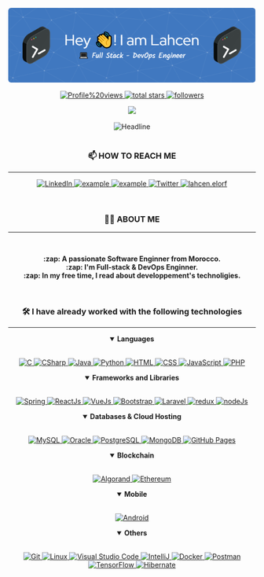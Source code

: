 <div>
    <div align=center>
        <p align="center">
          <img src="./github-header-image.png" alt="Header" />
        </p>
        <a href="https://github.com/ELORF-Lahcen?tab=views">
    <img alt="Profile%20views" title="View of my profile" src="https://komarev.com/ghpvc/?username=ELORF-Lahcen&label=Views&color=6C63FF&style=for-the-badge" />
</a>
<a href="https://github.com/ELORF-Lahcen?tab=repositories&sort=stargazers">
    <img alt="total stars" title="Total stars on GitHub" src="https://custom-icon-badges.herokuapp.com/badge/dynamic/json?logo=star&color=6C63FF&labelColor=595c61&label=Stars&style=for-the-badge&query=%24.stars&url=https://api.github-star-counter.workers.dev/user/ELORF-Lahcen"/>
</a>
<a href="https://github.com/ELORF-Lahcen?tab=followers">
    <img alt="followers" title="Follow me on Github" src="https://custom-icon-badges.herokuapp.com/github/followers/ELORF-Lahcen?color=6C63FF&labelColor=595c61&style=for-the-badge&logo=person-add&label=Followers&logoColor=white"/>
</a>
        <p align=center>
            <img src="https://media.giphy.com/media/SWoSkN6DxTszqIKEqv/giphy.gif" width="350">
        </p>
        <img src="https://readme-typing-svg.herokuapp.com?font=Fira+Code&pause=500&color=6C63FF&background=1D45FF00&size=30&center=true&vCenter=true&width=600&height=50&lines=Hi+%F0%9F%91%8B+there+I'm+ELORF+Lahcen;👨‍💻+Software+Engineer;💻+Full-Stack+Developer;🚀+DevOps+Enginner;" alt="Headline" />
    </div>
    <br>
<div align=center>
        <h3>📫 HOW TO REACH ME</h3>
    <hr>
    <p>
      <a href="https://www.linkedin.com/in/lahcenelorf">
    <img alt="LinkedIn" title="lahcenelorf" src="https://img.shields.io/badge/LinkedIn-0077B5?style=for-the-badge&logo=linkedin&logoColor=white">
</a>
<a href="https://discordapp.com/users/1094696880530788402">
    <img title="lahcen on discord" src="https://img.shields.io/badge/Discord-2962FF?style=for-the-badge&logo=discord&logoColor=white" alt="example"/>
</a>	
<a href="mailto:lahcenelorf.619@gmail.com?subject=Github%20Contact&body=Hi%20Lahcen,">
    <img src="https://img.shields.io/badge/Gmail-D14836?style=for-the-badge&logo=gmail&logoColor=white" alt="example"/>
</a>
<a href="https://twitter.com">
    <img title="Twitter" src="https://img.shields.io/badge/Twitter-1DA1F2?style=for-the-badge&logo=twitter&logoColor=white" alt="Twitter"/>
</a>
<a href="https://www.instagram.com/">
    <img title="lahcen.elorf" src="https://img.shields.io/badge/Instagram-FF007F?style=for-the-badge&logo=Instagram&logoColor=white"/>
</a>
    </p>
    </div>
<br>
<div align=center>
        <h3>👨‍💻 ABOUT ME</h3>
    <hr>
        <br>
        <p>
            <strong>
                :zap: A passionate Software Enginner from Morocco.<br>
                :zap: I'm Full-stack & DevOps Enginner.<br>
                :zap: In my free time, I read about developpement's technoligies.<br>
           </strong>
        </p>
        <br>
    </div>
<div align=center>
        <h3>🛠️ I have already worked with the following technologies</h3>
        <hr>
        <details align="" open> 
            <summary><b>Languages</b></summary>
            <br/>
            <p align="">
                <a href="https://www.w3schools.com/c/">
                    <img alt="C" src="https://img.shields.io/badge/C-00599C?style=for-the-badge&logo=c&logoColor=white"/>
                </a>
                <a href="https://learn.microsoft.com/en-us/dotnet/csharp/">
                    <img alt="CSharp" src="https://img.shields.io/badge/CSharp-239120?style=for-the-badge&logo=csharp&logoColor=white"/>
                </a>
                <a href="https://www.java.com/en/">
                    <img alt="Java" src="https://custom-icon-badges.demolab.com/badge/-JAVA-ED8B00?style=for-the-badge&logo=java&logoColor=white"/>
                </a>
                <a href="https://python.org/">
                    <img alt="Python" src="https://img.shields.io/badge/Python-FFD43B?style=for-the-badge&logo=python&logoColor=darkgreen"/>
                </a>
                 <a href="https://www.w3schools.com/html/">
                    <img alt="HTML" src="https://img.shields.io/badge/HTML-e34c26?style=for-the-badge&logo=html5&logoColor=white"/>
                </a>
                <a href="https://www.w3schools.com/css/">
                    <img alt="CSS" src="https://img.shields.io/badge/CSS-264de4?style=for-the-badge&logo=css3&logoColor=white"/>
                </a>
                <a href="https://www.javascript.com/">
                    <img alt="JavaScript" src="https://img.shields.io/badge/JavaScript-323330?style=for-the-badge&logo=javascript&logoColor=F7DF1E"/>
                </a>
                <a href="https://php.net/">
                    <img alt="PHP" src="https://img.shields.io/badge/php-474A8A?style=for-the-badge&logo=php&logoColor=white"/>
                </a>
            </p>
        </details>
        <details align="" open> 
            <summary><b>Frameworks and Libraries</b></summary>
            <br/>
            <p align=""> 
                <a href="https://spring.io/"> 
                    <img alt="Spring" src="https://img.shields.io/badge/Spring-177245?style=for-the-badge&logo=spring&logoColor=white">
                </a>
                <a href="https://reactjs.org/"> 
                    <img alt="ReactJs" src="https://img.shields.io/badge/React-20232A?style=for-the-badge&logo=react&logoColor=61DAFB">
                </a>
                <a href="https://vuejs.org/"> 
                    <img alt="VueJs" src="https://img.shields.io/badge/Vue.Js-35495E?style=for-the-badge&logo=vuedotjs&logoColor=4FC08D">
                </a>
                <a href="https://getbootstrap.com/"> 
                    <img alt="Bootstrap" src="https://img.shields.io/badge/Bootstrap-563D7C?style=for-the-badge&logo=bootstrap&logoColor=white">
                </a>
                <a href="https://laravel.com/"> 
                    <img alt="Laravel" src="https://img.shields.io/badge/Laravel-FF2D20?style=for-the-badge&logo=laravel&logoColor=white">
                </a>
                <a href="https://redux.js.org/"> 
                    <img alt="redux" src="https://img.shields.io/badge/Redux-593D88?style=for-the-badge&logo=redux&logoColor=white">
                </a>
                <a href="https://nodejs.org/en/"> 
                    <img alt="nodeJs" src="https://img.shields.io/badge/Node.js-339933?style=for-the-badge&logo=nodedotjs&logoColor=white">
                </a>
            </p>
        </details>
        <details align="" open> 
            <summary><b>Databases & Cloud Hosting</b></summary>
            <br/>
            <p align=""> 
                <a href="https://www.mysql.com/">
                    <img alt="MySQL" src="https://img.shields.io/badge/MySQL-00000F?style=for-the-badge&logo=mysql&logoColor=white">
                </a>
                <a href="https://www.oracle.com/">
                    <img alt="Oracle" src="https://img.shields.io/badge/Oracle-f80000?style=for-the-badge&logo=oracle&logoColor=white">
                </a>
                <a href="https://www.postgresql.org">
                    <img alt="PostgreSQL" src="https://img.shields.io/badge/PostgreSQL-0175C2?style=for-the-badge&logo=postgresql&logoColor=white">
                </a>
                <a href="https://www.mongodb.com/">
                    <img alt="MongoDB" src="https://img.shields.io/badge/MongoDB-4EA94B?style=for-the-badge&logo=mongodb&logoColor=white">
                </a>
                <a href="https://www.github.com">
                    <img alt="GitHub Pages" src="https://img.shields.io/badge/GitHub-100000?style=for-the-badge&logo=github&logoColor=white">
                </a>
            </p>
        </details>
        <details align="" open> 
            <summary><b>Blockchain</b></summary>
            <br/>
            <p align=""> 
                <a href="https://www.algorand.com/">
                    <img alt="Algorand" src="https://img.shields.io/badge/Algorand-00000F?style=for-the-badge&logo=algorand&logoColor=white">
                </a>
                <a href="https://ethereum.org/fr/">
                    <img alt="Ethereum" src="https://img.shields.io/badge/Ethereum-3C3C3D?style=for-the-badge&logo=Ethereum&logoColor=white">
                </a>    
            </p>
        </details>
        <details align="" open> 
            <summary><b>Mobile</b></summary>
            <br/>
            <p align=""> 
                <a href="https://www.android.com/">
                    <img alt="Android" src="https://img.shields.io/badge/Android-3DDC84?style=for-the-badge&logo=android&logoColor=white">
                </a>   
            </p>
        </details>
        <details align="" open> 
            <summary><b>Others</b></summary>
            <br/>
            <p align=""> 
                <a href="#">
                    <img alt="Git" src="https://img.shields.io/badge/Git-F05032?style=for-the-badge&logo=git&logoColor=white">
                </a>
                <a href="#">
                    <img alt="Linux" src="https://img.shields.io/badge/Linux-FCC624?style=for-the-badge&logo=linux&logoColor=black">
                </a>
                <a href="#">
                    <img alt="Visual Studio Code" src="https://img.shields.io/badge/Visual_Studio_Code-0078D4?style=for-the-badge&logo=visual%20studio%20code&logoColor=white">
                </a>
                <a href="#">
                    <img alt="IntelliJ" src="https://img.shields.io/badge/IntelliJ%20IDEA-34495E.svg?style=for-the-badge&logo=IntelliJ-IDEA&logoColor=white">
                </a>
                <a href="#">
                    <img alt="Docker" src="https://img.shields.io/badge/Docker-2CA5E0?style=for-the-badge&logo=docker&logoColor=white">
                </a>
                <a href="#">
                    <img alt="Postman" src="https://img.shields.io/badge/Postman-FF6C37?style=for-the-badge&logo=Postman&logoColor=white">
                </a>
                <a href="#">
                    <img alt="TensorFlow" src="https://img.shields.io/badge/TensorFlow-FF6F00?style=for-the-badge&logo=tensorflow&logoColor=white">
                </a>
                <a href="#">
                    <img alt="Hibernate" src="https://img.shields.io/badge/Hibernate-59666C?style=for-the-badge&logo=Hibernate&logoColor=white">
                </a>
            </p>
        </details>
        <br>
    </div>
